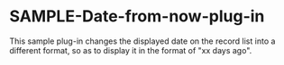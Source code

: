# SAMPLE-Date-from-now-plug-in
This sample plug-in changes the displayed date on the record list into a different format, so as to display it in the format of  "xx days ago".
